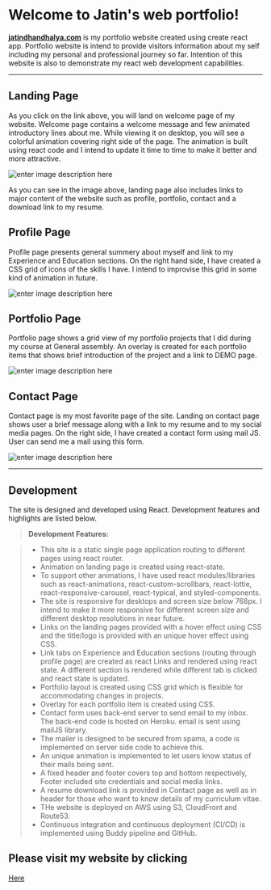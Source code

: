 Welcome to Jatin's web portfolio!
===================

 [**jatindhandhalya.com**](https://jatindhandhalya.com/) is my portfolio website created using create react app. Portfolio website is intend to provide visitors information about my self including my personal and professional journey so far. Intention of this website is also to demonstrate my react web development capabilities. 

----------

Landing Page
-------------
As you click on the link above, you will land on welcome page of my website. Welcome page contains a welcome message and few animated introductory lines about me. While viewing it on desktop, you will see a colorful animation covering right side of the page. The animation is built using react code and I intend to update it time to time to make it better and more attractive.

![enter image description here](https://i.imgur.com/F65ozEM.png)

As you can see in the image above, landing page also includes links to major content of the website such as profile, portfolio, contact and a download link to my resume.

Profile Page
-------------
Profile page presents general summery about myself and link to my Experience and Education sections. On the right hand side, I have created a CSS grid of icons of the skills I have. I intend to improvise this grid in some kind of animation in future. 

![enter image description here](https://i.imgur.com/oZSJNCd.png)

Portfolio Page
-------------
Portfolio page shows a grid view of my portfolio projects that I did during my course at General assembly. An overlay is created for each portfolio items that shows brief introduction of the project and a link to DEMO page.

![enter image description here](https://i.imgur.com/cl2JVZi.png)

Contact Page
-------------
Contact page is my most favorite page of the site. Landing on contact page shows user a brief message along with a link to my resume and to my social media pages. On the right side, I have created a contact form using mail JS. User can send me a mail using this form. 

![enter image description here](https://i.imgur.com/6PG4h4n.png)

----------

Development
-------------
The site is designed and developed using React. Development features and highlights are listed below.

> **Development Features:**

> - This site is a static single page application routing to different pages using react router.
> - Animation on landing page is created using react-state.
> - To support other animations, I have used react modules/libraries such as react-animations, react-custom-scrollbars, react-lottie, react-responsive-carousel, react-typical, and styled-components.
> - The site is responsive for desktops and screen size below 768px. I intend to make it more responsive for different screen size and different desktop resolutions in near future.
> - Links on the landing pages provided with a hover effect using CSS and the title/logo is provided with an unique hover effect using CSS.
> - Link tabs on Experience and Education sections (routing through profile page) are created as react Links and rendered using react state. A different section is rendered while different tab is clicked and react state is updated.
> - Portfolio layout is created using CSS grid which is flexible for accommodating changes in projects.
> - Overlay for each portfolio item is created using CSS.
> - Contact form uses back-end server to send email to my inbox. The back-end code is hosted on Heroku. email is sent using mailJS library.
> - The mailer is designed to be secured from spams, a code is implemented on server side code to achieve this.
> - An unique animation is implemented to let users know status of their mails being sent.
> - A fixed header and footer covers top and bottom respectively, Footer included site credentials and social media links.
> - A resume download link is provided in Contact page as well as in header for those who want to know details of my curriculum vitae.
> - THe website is deployed on AWS using S3, CloudFront and Route53.
> - Continuous integration and continuous deployment (CI/CD) is implemented using Buddy pipeline and GitHub.

Please visit my website by clicking
-------------
[Here](https://jatindhandhalya.com/)